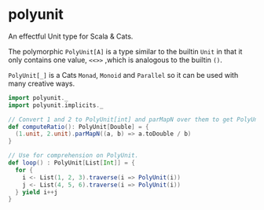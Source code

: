 # polyunit
An effectful Unit type for Scala & Cats.

The polymorphic `PolyUnit[A]` is a type similar to the builtin `Unit`
in that it only contains one value, `<<>>` ,which is analogous to the builtin `()`.

`PolyUnit[_]` is a Cats `Monad`, `Monoid` and `Parallel` so it can be used with
many creative ways.

```scala
import polyunit._
import polyunit.implicits._

// Convert 1 and 2 to PolyUnit[int] and parMapN over them to get PolyUnit[Double].
def computeRatio(): PolyUnit[Double] = {
  (1.unit, 2.unit).parMapN((a, b) => a.toDouble / b)
}

// Use for comprehension on PolyUnit.
def loop() : PolyUnit[List[Int]] = {
  for {
    i <- List(1, 2, 3).traverse(i => PolyUnit(i))
    j <- List(4, 5, 6).traverse(i => PolyUnit(i))
  } yield i++j
}
```

